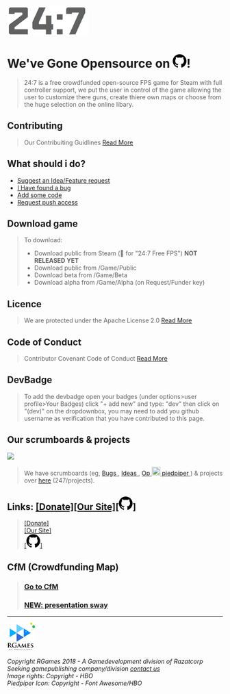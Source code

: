 <!-- Markdown file (.md) learn more at: https://youtu.be/HUBNt18RFbo , HTML to MD: http://domchristie.github.io/turndown/ -->
<!-- 24:7 logo (Md)-->
![](/logo/-DarkOn.png)
<!-- Title (Md)-->
# We've Gone Opensource on ![](/logo/github.png)!
<!-- Info bit (Block quote) -->
> 24:7 is a free crowdfunded open-source FPS game for Steam with full controller support, we put the user in control of the game allowing the user to customize there guns, create thiere own maps or choose from the huge selection on the online libary. <br>
<!-- Contributing -->
## Contributing
> Our Contribuiting Guidlines <a href="/CONTRIBUTING.md">Read More</a>
<!-- Wsid? -->
## What should i do?
- <a href="/razatcorp/247/issues">Suggest an Idea/Feature request</a><br>
- <a href="/razatcorp/247/issues">I Have found a bug</a><br>
- <a href="https://github.com/razatcorp/247">Add some code</a><br>
- <a href="mailto:pushaccess.247@cyws.uk"> Request push access</a>
<!-- Bullet points (Md) -->
## Download game
>To download: <br>
> - Download public from Steam (🔎 for "24:7 Free FPS") **NOT RELEASED YET** <br> 
> - Download public from /Game/Public <br> 
> - Download beta from /Game/Beta <br>
> - Download alpha from /Game/Alpha (on Request/Funder key)
<!-- Licence -->
## Licence
> We are protected under the Apache License 2.0 <a href="/LICENSE">Read More</a>
<!-- CoC -->
## Code of Conduct
> Contributor Covenant Code of Conduct <a href="/CODE_OF_CONDUCT.md">Read More</a>
<!-- Devbadge -->
## DevBadge
> To add the devbadge open your badges (under options>user profile>Your Badges) click "+ add new" and type: "dev" then click on "(dev)" on the dropdownbox, you may need to add you github username as verification that you have contributed to this page.
<!-- Scrumboards / Projects -->
## Our scrumboards & projects
<img src="https://media.licdn.com/mpr/mpr/gcrc/dms/image/C4E12AQH4Ic5Z3F3x9Q/article-cover_image-shrink_720_1280/0?e=2132524800&v=beta&t=xrwW0WHogFjYLBKmfahgz0Hyx81YWOjQr-j1UOdRrvs" width="444px" length="250px"></b><br>
<!-- SV image end -->
> We have scrumboards (eg, <a href="https://github.com/razatcorp/247/projects/3"> Bugs </a>, <a href="https://github.com/razatcorp/247/projects/2"> Ideas </a>, <a href="https://github.com/razatcorp/247/projects/1"> Op <img src="https://cdn.iconscout.com/icon/free/png-512/pied-piper-8-569464.png" height="20" width="20"> piedpiper </a>) & projects over <a href="https://github.com/razatcorp/247/projects">here</a> (247/projects).
<!-- Links (HTML & Md) -->
## Links: <a href="http://247.cyws.uk#donate">[Donate]</a><a href="http://247.cyws.uk">[Our Site]</a><a href="https://github.com/razatcorp/247#YouWhereAlreadyHere">[![](/logo/github.png)]</a><br>
> <a href="http://247.cyws.uk#donate">[Donate]</a><br>
> <a href="http://247.cyws.uk">[Our Site]</a><br>
> <a href="https://github.com/razatcorp/247#YouWhereAlreadyHere"> [![](/logo/github.png)]</a>
## CfM (Crowdfunding Map)
> ### <a href="/CfM.md">Go to CfM</a>
> ### <a href="/PresentationSway.md">NEW: presentation sway</a>
------------------------------------------------------------------------------------------------------------------------------------------
<!-- RGames logo in HTML (Markdown image size not supported by GH yet (16th Aug 2018) -->
<img src="/logo/RGames_Logo.png" width="65px" height="65px"><!-- Publishing company <img src="GAMEPUBL CO LOGO" alt="drawing" width="65px" height="65px">  -->
<!-- Copyright (HTML) -->
<i>Copyright RGames 2018 - A Gamedevelopment division of Razatcorp</i>
<br><i>Seeking gamepublishing company/division <a href="mailto:gamepubl.247@cyws.uk">contact us</i></a>
<br><i>Image rights: Copyright - HBO</i>
<br><i>Piedpiper Icon: Copyright - Font Awesome/HBO</i>
<!-- 
<br><i>Copyright PUBL COMPANY 2018 - A Gamepublishing division of PARENTCOMPAMY</i>
-->
